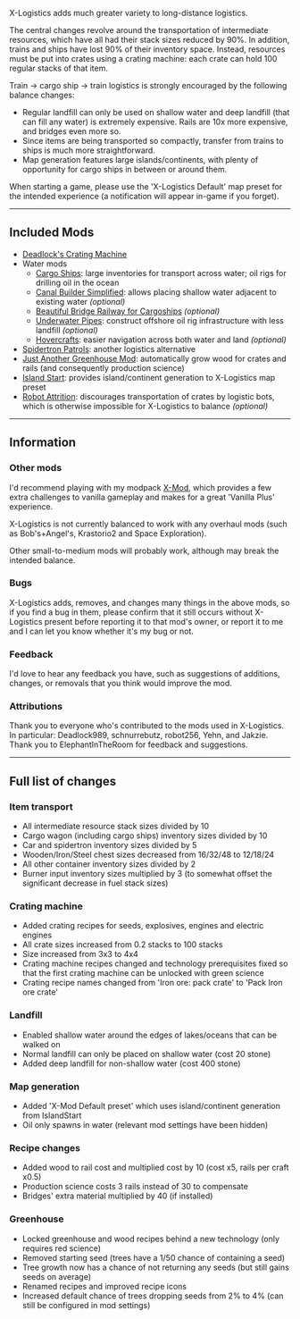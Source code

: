 X-Logistics adds much greater variety to long-distance logistics.

The central changes revolve around the transportation of intermediate resources, which have all had their stack sizes reduced by 90%. In addition, trains and ships have lost 90% of their inventory space. Instead, resources must be put into crates using a crating machine: each crate can hold 100 regular stacks of that item.

Train -> cargo ship -> train logistics is strongly encouraged by the following balance changes:

- Regular landfill can only be used on shallow water and deep landfill (that can fill any water) is extremely expensive. Rails are 10x more expensive, and bridges even more so.
- Since items are being transported so compactly, transfer from trains to ships is much more straightforward.
- Map generation features large islands/continents, with plenty of opportunity for cargo ships in between or around them.

When starting a game, please use the 'X-Logistics Default' map preset for the intended experience (a notification will appear in-game if you forget).

---

## Included Mods

- [Deadlock's Crating Machine](https://mods.factorio.com/mod/DeadlockCrating)
- Water mods
    - [Cargo Ships](https://mods.factorio.com/mod/cargo-ships): large inventories for transport across water; oil rigs for drilling oil in the ocean
    - [Canal Builder Simplified](https://mods.factorio.com/mod/CanalBuilderMAV): allows placing shallow water adjacent to existing water _(optional)_
    - [Beautiful Bridge Railway for Cargoships](https://mods.factorio.com/mod/beautiful_bridge_railway_Cargoships) _(optional)_
    - [Underwater Pipes](https://mods.factorio.com/mod/underwater-pipes): construct offshore oil rig infrastructure with less landfill _(optional)_
    - [Hovercrafts](https://mods.factorio.com/mod/Hovercrafts): easier navigation across both water and land _(optional)_
- [Spidertron Patrols](https://mods.factorio.com/mod/SpidertronPatrols): another logistics alternative
- [Just Another Greenhouse Mod](https://mods.factorio.com/mod/just-another-greenhouse): automatically grow wood for crates and rails (and consequently production science)
- [Island Start](https://mods.factorio.com/mod/IslandStart): provides island/continent generation to X-Logistics map preset
- [Robot Attrition](https://mods.factorio.com/mod/robot_attrition): discourages transportation of crates by logistic bots, which is otherwise impossible for X-Logistics to balance _(optional)_

---

## Information

### Other mods
I'd recommend playing with my modpack [X-Mod](https://mods.factorio.com/mod/X-Mod), which provides a few extra challenges to vanilla gameplay and makes for a great 'Vanilla Plus' experience.

X-Logistics is not currently balanced to work with any overhaul mods (such as Bob's+Angel's, Krastorio2 and Space Exploration).

Other small-to-medium mods will probably work, although may break the intended balance.

### Bugs
X-Logistics adds, removes, and changes many things in the above mods, so if you find a bug in them, please confirm that it still occurs without X-Logistics present before reporting it to that mod's owner, or report it to me and I can let you know whether it's my bug or not.

### Feedback
I'd love to hear any feedback you have, such as suggestions of additions, changes, or removals that you think would improve the mod.

### Attributions
Thank you to everyone who's contributed to the mods used in X-Logistics. In particular: Deadlock989, schnurrebutz, robot256, Yehn, and Jakzie.
Thank you to ElephantInTheRoom for feedback and suggestions.

---

## Full list of changes

### Item transport
- All intermediate resource stack sizes divided by 10
- Cargo wagon (including cargo ships) inventory sizes divided by 10
- Car and spidertron inventory sizes divided by 5
- Wooden/Iron/Steel chest sizes decreased from 16/32/48 to 12/18/24
- All other container inventory sizes divided by 2
- Burner input inventory sizes multiplied by 3 (to somewhat offset the significant decrease in fuel stack sizes)

### Crating machine
- Added crating recipes for seeds, explosives, engines and electric engines
- All crate sizes increased from 0.2 stacks to 100 stacks
- Size increased from 3x3 to 4x4
- Crating machine recipes changed and technology prerequisites fixed so that the first crating machine can be unlocked with green science
- Crating recipe names changed from 'Iron ore: pack crate' to 'Pack Iron ore crate'

### Landfill
- Enabled shallow water around the edges of lakes/oceans that can be walked on
- Normal landfill can only be placed on shallow water (cost 20 stone)
- Added deep landfill for non-shallow water (cost 400 stone)

### Map generation
- Added 'X-Mod Default preset' which uses island/continent generation from IslandStart
- Oil only spawns in water (relevant mod settings have been hidden)

### Recipe changes
- Added wood to rail cost and multiplied cost by 10 (cost x5, rails per craft x0.5)
- Production science costs 3 rails instead of 30 to compensate
- Bridges' extra material multiplied by 40 (if installed)

### Greenhouse
- Locked greenhouse and wood recipes behind a new technology (only requires red science)
- Removed starting seed (trees have a 1/50 chance of containing a seed)
- Tree growth now has a chance of not returning any seeds (but still gains seeds on average) 
- Renamed recipes and improved recipe icons
- Increased default chance of trees dropping seeds from 2% to 4% (can still be configured in mod settings)
